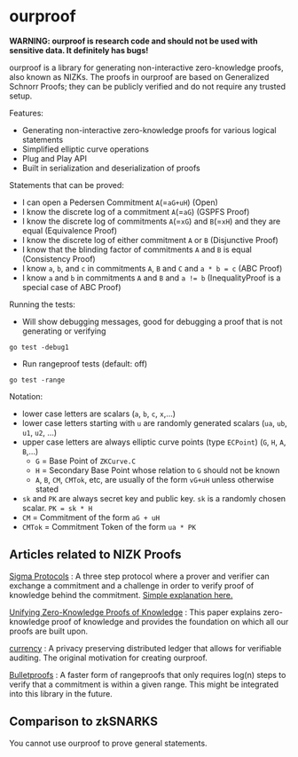 # ourproof

**WARNING: ourproof is research code and should not be used with sensitive data. It definitely has bugs!**

ourproof is a library for generating non-interactive zero-knowledge proofs, also 
known as NIZKs. The proofs in ourproof are based on Generalized Schnorr Proofs; 
they can be publicly verified and do not require any trusted setup.

Features:
- Generating non-interactive zero-knowledge proofs for various logical statements
- Simplified elliptic curve operations
- Plug and Play API
- Built in serialization and deserialization of proofs

Statements that can be proved:
- I can open a Pedersen Commitment `A`(=`aG+uH`) (Open)
- I know the discrete log of a commitment `A`(=`aG`) (GSPFS Proof)
- I know the discrete log of commitments `A`(=`xG`) and `B`(=`xH`) and they are equal (Equivalence Proof)
- I know the discrete log of either commitment `A` or `B` (Disjunctive Proof)
- I know that the blinding factor of commitments `A` and `B` is equal (Consistency Proof)
- I know `a`, `b`, and `c` in commitments `A`, `B` and `C` and `a * b = c` (ABC Proof)
- I know `a` and `b` in commitments `A` and `B` and `a != b` (InequalityProof is a special case of ABC Proof)


Running the tests:
- Will show debugging messages, good for debugging a proof that is not generating or verifying
```
go test -debug1
```
- Run rangeproof tests (default: off)
```
go test -range
```

Notation: 
- lower case letters are scalars (`a`, `b`, `c`, `x`,...)
- lower case letters starting with `u` are randomly generated scalars (`ua`, `ub`, `u1`, `u2`, ...)
- upper case letters are always elliptic curve points (type `ECPoint`) (`G`, `H`, `A`, `B`,...)
  - `G` = Base Point of `ZKCurve.C`
  - `H` = Secondary Base Point whose relation to `G` should not be known
  - `A`, `B`, `CM`, `CMTok`, etc, are usually of the form `vG+uH` unless otherwise stated
- `sk` and `PK` are always secret key and public key. `sk` is a randomly chosen scalar.  `PK = sk * H`
- `CM` = Commitment of the form `aG + uH`
- `CMTok` = Commitment Token of the form `ua * PK`

## Articles related to NIZK Proofs

[Sigma Protocols](http://www.cs.au.dk/~ivan/Sigma.pdf)
: A three step protocol where a prover and verifier can exchange a commitment and a challenge in order to verify proof of knowledge behind the commitment. [Simple explanation here.](https://en.wikipedia.org/wiki/Proof_of_knowledge#Sigma_protocols)


[Unifying Zero-Knowledge Proofs of Knowledge](ftp://ftp.inf.ethz.ch/pub/crypto/publications/Maurer09.pdf)
: This paper explains zero-knowledge proof of knowledge and provides the foundation on which all our proofs are built upon. 

[currency](https://www.usenix.org/conference/nsdi18/presentation/narula)
: A privacy preserving distributed ledger that allows for verifiable auditing. The original motivation for creating ourproof.

[Bulletproofs](https://doc-internal.dalek.rs/bulletproofs/inner_product_proof/index.html)
: A faster form of rangeproofs that only requires log(n) steps to verify that a commitment is within a given range. This might be integrated into this library in the future.

## Comparison to zkSNARKS

You cannot use ourproof to prove general statements.

